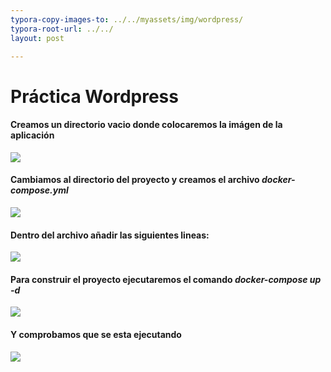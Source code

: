 ```yaml
---
typora-copy-images-to: ../../myassets/img/wordpress/
typora-root-url: ../../
layout: post

---
```


# Práctica Wordpress

#### Creamos un directorio vacio donde colocaremos la imágen de la aplicación

![](/PePs/myassets/img/wordpress/1.png)


 #### Cambiamos al directorio del proyecto y creamos el archivo *docker-compose.yml*

![](/PePs/myassets/img/wordpress/2.png)



#### Dentro del archivo añadir las siguientes lineas:

![](/PePs/myassets/img/wordpress/3.png)



#### Para construir el proyecto ejecutaremos el comando *docker-compose up -d*

![](/PePs/myassets/img/wordpress/4.png)



#### Y comprobamos que se esta ejecutando 

![](/PePs/myassets/img/wordpress/5.png)
